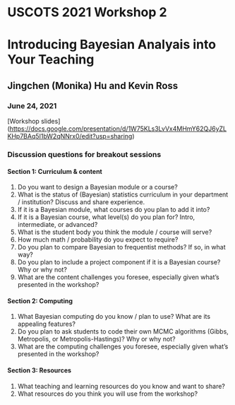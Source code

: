 # USCOTS 2021 Workshop 2
# Introducing Bayesian Analyais into Your Teaching
## Jingchen (Monika) Hu and Kevin Ross
### June 24, 2021

[Workshop slides] (https://docs.google.com/presentation/d/1W75KLs3LvVx4MHmY62QJ6yZLKHp7BAq5I1bW2qNNrx0/edit?usp=sharing)

### Discussion questions for breakout sessions

#### Section 1: Curriculum & content

1. Do you want to design a Bayesian module or a course?
2. What is the status of (Bayesian) statistics curriculum in your department / institution? Discuss and share experience.
3. If it is a Bayesian module, what courses do you plan to add it into?
4. If it is a Bayesian course, what level(s) do you plan for? Intro, intermediate, or advanced?
5. What is the student body you think the module / course will serve?
6. How much math / probability do you expect to require?
7. Do you plan to compare Bayesian to frequentist methods? If so, in what way?
8. Do you plan to include a project component if it is a Bayesian course? Why or why not?
9. What are the content challenges you foresee, especially given what’s presented in the workshop?

#### Section 2: Computing

1. What Bayesian computing do you know / plan to use? What are its appealing features?
2. Do you plan to ask students to code their own MCMC algorithms (Gibbs, Metropolis, or Metropolis-Hastings)? Why or why not?
3. What are the computing challenges you foresee, especially given what’s presented in the workshop?

#### Section 3: Resources

1. What teaching and learning resources do you know and want to share?
2. What resources do you think you will use from the workshop?
